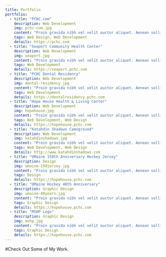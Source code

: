 ```yaml
---
title: Portfolio
portfolio:
  - title: "PCHC.com"
    description: Web Development
    img: pchc-com.jpg
    content: "Proin gravida nibh vel velit auctor aliquet. Aenean sollicitudin, lorem quis bibendum auctor, nisi elit consequat ipsum, nec sagittis sem nibh id elit."
    tags: Web Design, Web Development
    details: https://pchc.com
  - title: "Seaport Community Health Center"
    description: Web Development
    img: seaport.jpg
    content: "Proin gravida nibh vel velit auctor aliquet. Aenean sollicitudin, lorem quis bibendum auctor, nisi elit consequat ipsum, nec sagittis sem nibh id elit."
    tags: Web Development
    details: https://seaport.pchc.com
  - title: "PCHC Dental Residency"
    description: Web Development
    img: dental-residency.jpg
    content: "Proin gravida nibh vel velit auctor aliquet. Aenean sollicitudin, lorem quis bibendum auctor, nisi elit consequat ipsum, nec sagittis sem nibh id elit."
    tags: Web Development
    details: https://dentalresidency.pchc.com
  - title: "Hope House Health & Living Center"
    description: Web Development
    img: hopehouse.jpg
    content: "Proin gravida nibh vel velit auctor aliquet. Aenean sollicitudin, lorem quis bibendum auctor, nisi elit consequat ipsum, nec sagittis sem nibh id elit."
    tags: Web Development, Web Design
    details: https://hopehouse.pchc.com
  - title: "Katahdin Shadows Camoground"
    description: Web Development
    img: katahdinshadows.jpg
    content: "Proin gravida nibh vel velit auctor aliquet. Aenean sollicitudin, lorem quis bibendum auctor, nisi elit consequat ipsum, nec sagittis sem nibh id elit."
    tags: Web Development, Web Design
    details: http://www.katahdinshadows.com
  - title: "UMaine 150th Anniversary Hockey Jersey"
    description: Design
    img: umaine-150jersey.jpg
    content: "Proin gravida nibh vel velit auctor aliquet. Aenean sollicitudin, lorem quis bibendum auctor, nisi elit consequat ipsum, nec sagittis sem nibh id elit."
    tags: Design
    details: https://hopehouse.pchc.com
  - title: "UMaine Hockey 40th Anniversary"
    description: Graphic Design
    img: umaine-40years.jpg
    content: "Proin gravida nibh vel velit auctor aliquet. Aenean sollicitudin, lorem quis bibendum auctor, nisi elit consequat ipsum, nec sagittis sem nibh id elit."
    tags: Graphic Design
    details: https://hopehouse.pchc.com
  - title: "MSHP Logo"
    description: Graphic Design
    img: mshp.jpg
    content: "Proin gravida nibh vel velit auctor aliquet. Aenean sollicitudin, lorem quis bibendum auctor, nisi elit consequat ipsum, nec sagittis sem nibh id elit."
    tags: Graphic Design
    details: https://hopehouse.pchc.com
---
```

#Check Out Some of My Work.
